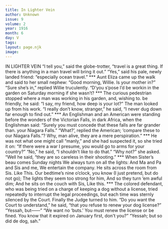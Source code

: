 ```yaml
---
title: In Lighter Vein
author: Unknown
issue: 9
volume: 2
year: 1916
month: 6
day: V
tags:
layout: page.njk
image:
---
```

IN LIGHTER VEIN       “I tell you,” said the globe-trotter, “travel is a great thing. If there is anything in a man travel will bring it out.”    “Yes,” said his pale, newly landed friend: “especially ocean travel.”       ***      Aunt Eliza came up the walk and said to her small nephew:    “Good morning, Willie. Is your mother in?”    “Sure she’s in,” replied Willie truculently.    “D’you s‘pose I’d be workin in the garden on Saturday morning if she wasn’t?       ***      The curious pedestrian stopped where a man was working in his garden, and, wishing to. be friendly, he said:    “I say, my friend, how deep is your lot?” The man looked up from his work. “I really don’t know, stranger,” he said, “I never dug down far enough to find out.”       ***      An Englishman and an American were standing before the wonders of the Victorian Falls, in dark Africa, when the Englishman said:    “Surely you must concede that these falls are far grander than. your Niagara Falls.”    “What?’, replied the American; ‘compare these to our Niagara Falls.”? Why, man alive, they are a mere perspiration.”       ***      He was not what one might call “manly,” and she had suspected it, so she tried it on:    “If there were a war I presume, you would go to arms for your country?”    “No,” he said, “I shouldn’t like to do that.”    “Why not?” she asked.    “Well he said, “they are so careless in their shooting.”       ***      When Sister’s beau comes Sunday nights    We always turn on all the lights:    And Ma and Pa and Sis and me,    We entertain the company.    He sits across the room from Sis.    Like                       This.    Our bedtime’s nine o’clock, you know    (I just pretend, but do not go);    The lights they seem too strong for him,    And so they turn ’em awful dim;    And he sits on the couch with Sis,    Like this.       ***      The colored defendant, who was being tried on a charge of keeping a dog without a license, tried repeatedly to interrupt the legal proceedings, but each time was sternly silenced by the Court. Finally the Judge turned to him.    “Do you want the Court to understand,” he said, “that you refuse to renew your dog license?”    “Yessah, but——”    “We want no ‘buts.’ You must renew the license or be fined. You know that it expired on January first, don't you?”    “Yessah; but so did de dog, sah.” 

